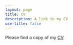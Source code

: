 ```yaml
---
layout: page
title: CV
description: A link to my CV
use-title: false
---
```


<p>Please find a copy of my <a href="http://jeonghyunkim.com/Kim_CV.pdf" target="_blank">CV</a>.</p>
<object data="https://jeonghyunkim.com/Kim_CV copy.pdf" type="application/pdf" width="700px" height="700px">
    <embed src="https://jeonghyunkim.com/Kim_CV copy.pdf">
    </embed>
</object>

